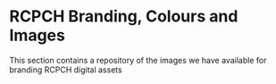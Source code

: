 # RCPCH Branding, Colours and Images

This section contains a repository of the images we have available for branding RCPCH digital assets